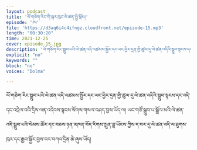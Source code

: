 ```yaml
---
layout: podcast
title: 'ལོ་གཅིག་རིང་གི་སྐར་ཁུང་ལེ་ཚན་སྤྱི་སྡོམ།'
episode: '༡༥'
file: 'https://d3aq6i4c4ifngz.cloudfront.net/episode-15.mp3'
length: "00:30:20"
time: 2021-12-25
cover: episode-15.jpg
description: 'ལོ་གཅིག་རིང་སྒྲུབ་པའི་ལེ་ཚན་འདི་འཚམས་སྦྱོར་དང་ཡང་ཕྱིར་དྲན་གྱི་ཚུལ་དུ་ལེ་ཚན་འདིའི་སྒྲུབ་སྟངས་དང་འདི་དང་འབྲེལ་བའི་དྲིས་ལན་འདེབས་སྟངས་སོགས་གསལ་བཤད་བྱས་ཡོད་ལ། ཡང་གཙོ་སྒྲུབ་པ་སྒྲོལ་མའི་ལེ་ཚན་འདི་སྒྲུབ་པའི་སེམས་ཚོར་དང་བཅས་ཉན་མཁན་བོད་རིགས་སྤུན་ཟླ་ཡོངས་ཀྱིས་ད་བར་དུ་ལེ་ཚན་འདི་ལ་ཐུགས་ཁུར་དང་རྒྱབ་སྐྱོར་བྱས་བར་བཀའ་དྲིན་ཆེ་ཞུས་ཡོད།'
explicit: "no" 
keywords: ""
block: "no" 
voices: "Dolma"

---
```

ལོ་གཅིག་རིང་སྒྲུབ་པའི་ལེ་ཚན་འདི་འཚམས་སྦྱོར་དང་ཡང་ཕྱིར་དྲན་གྱི་ཚུལ་དུ་ལེ་ཚན་འདིའི་སྒྲུབ་སྟངས་དང་འདི་དང་འབྲེལ་བའི་དྲིས་ལན་འདེབས་སྟངས་སོགས་གསལ་བཤད་བྱས་ཡོད་ལ། ཡང་གཙོ་སྒྲུབ་པ་སྒྲོལ་མའི་ལེ་ཚན་འདི་སྒྲུབ་པའི་སེམས་ཚོར་དང་བཅས་ཉན་མཁན་བོད་རིགས་སྤུན་ཟླ་ཡོངས་ཀྱིས་ད་བར་དུ་ལེ་ཚན་འདི་ལ་ཐུགས་ཁུར་དང་རྒྱབ་སྐྱོར་བྱས་བར་བཀའ་དྲིན་ཆེ་ཞུས་ཡོད།

 



